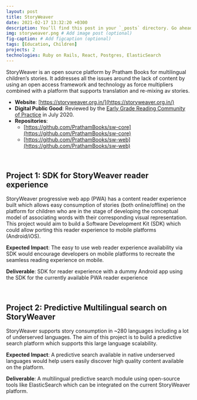 ```yaml
---
layout: post
title: StoryWeaver
date: 2021-02-17 13:32:20 +0300
description: You’ll find this post in your `_posts` directory. Go ahead and edit it and re-build the site to see your changes. # Add post description (optional)
img: storyweaver.png # Add image post (optional)
fig-caption: # Add figcaption (optional)
tags: [Education, Children]
projects: 2
technologies: Ruby on Rails, React, Postgres, ElasticSearch
---
```


StoryWeaver is an open source platform by Pratham Books for multilingual children’s stories.
It addresses all the issues around the lack of content by using an open access framework and
technology as force multipliers combined with a platform that supports translation and 
re-mixing av stories.

* **Website**: [https://storyweaver.org.in/](https://storyweaver.org.in/)
* **Digital Public Good**: Reviewed by the [Early Grade Reading Community of Practice](https://digitalpublicgoods.net/blog/announcing-the-first-vetted-digital-public-goods-for-foundational-literacy-and-early-grade-reading/) in July 2020.
* **Repositories**:
	* [https://github.com/PrathamBooks/sw-core](https://github.com/PrathamBooks/sw-core)
	* [https://github.com/PrathamBooks/sw-web](https://github.com/PrathamBooks/sw-web)

<p>&nbsp;</p>

## Project 1: SDK for StoryWeaver reader experience 
StoryWeaver progressive web app (PWA) has a content reader experience built which allows
easy consumption of stories (both online/offline) on the platform for children who are in
the stage of developing the conceptual model of associating words with their corresponding
visual representation. This project would aim to build a Software Development Kit (SDK)
which could allow porting this reader experience to mobile platforms (Android/iOS).

**Expected Impact**: The easy to use web reader experience availability via SDK would encourage
developers on mobile platforms to recreate the seamless reading experience on mobile.

**Deliverable**: SDK for reader experience with a dummy Android app using the SDK for the
currently available PWA reader experience

<p>&nbsp;</p>

## Project 2: Predictive Multilingual search on StoryWeaver

StoryWeaver supports story consumption in ~280 languages including a lot of underserved
languages.  The aim of this project is to build a predictive search platform which supports
this large language scalability.

**Expected Impact**: A predictive search available in native underserved languages would
help users easily discover high quality content available on the platform.

**Deliverable**: A multilingual predictive search module using open-source tools like
ElasticSearch which can be integrated on the current StoryWeaver platform.
